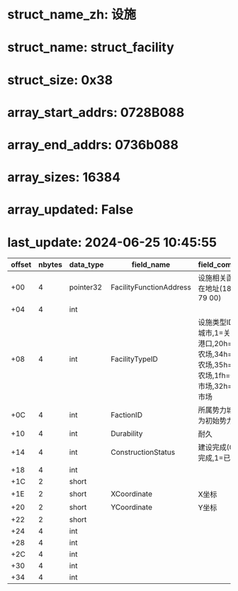 # struct_name_zh: 设施
# struct_name: struct_facility
# struct_size: 0x38
# array_start_addrs: 0728B088
# array_end_addrs: 0736b088
# array_sizes: 16384
# array_updated: False
# last_update: 2024-06-25 10:45:55
| offset | nbytes | data_type | field_name              | field_comment                                                                                   |
| ------ | ------ | --------- | ----------------------- | ----------------------------------------------------------------------------------------------- |
| +00    | 4      | pointer32 | FacilityFunctionAddress | 设施相关函数所在地址(18 C7 79 00)                                                               |
| +04    | 4      | int       |                         |                                                                                                 |
| +08    | 4      | int       | FacilityTypeID          | 设施类型ID0=城市,1=关隘,2=港口,20h=一级农场,34h=二级农场,35h=三级农场,1fh=一级市场,32h=二级市场 |
| +0C    | 4      | int       | FactionID               | 所属势力城港关为初始势力                                                                        |
| +10    | 4      | int       | Durability              | 耐久                                                                                            |
| +14    | 4      | int       | ConstructionStatus      | 建设完成(0=未完成,1=已完成)                                                                     |
| +18    | 4      | int       |                         |                                                                                                 |
| +1C    | 2      | short     |                         |                                                                                                 |
| +1E    | 2      | short     | XCoordinate             | X坐标                                                                                           |
| +20    | 2      | short     | YCoordinate             | Y坐标                                                                                           |
| +22    | 2      | short     |                         |                                                                                                 |
| +24    | 4      | int       |                         |                                                                                                 |
| +28    | 4      | int       |                         |                                                                                                 |
| +2C    | 4      | int       |                         |                                                                                                 |
| +30    | 4      | int       |                         |                                                                                                 |
| +34    | 4      | int       |                         |                                                                                                 |
